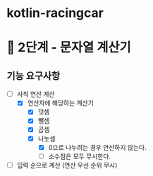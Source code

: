 # kotlin-racingcar

# 🚀 2단계 - 문자열 계산기

## 기능 요구사항
- [ ] 사칙 연산 계산
  - [x] 연산자에 해당하는 계산기
    - [x] 덧셈
    - [x] 뺄셈
    - [x] 곱셈
    - [x] 나눗셈
      - [x] 0으로 나누려는 경우 연산하지 않는다.
      - [ ] 소수점은 모두 무시한다.
- [ ] 입력 순으로 계산 (연산 우선 순위 무시)
